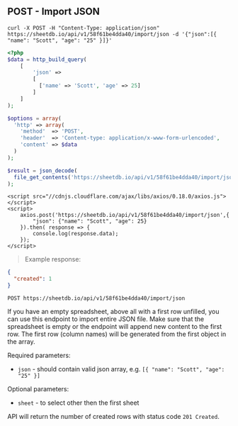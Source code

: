 ## POST - Import JSON

```shell
curl -X POST -H "Content-Type: application/json" https://sheetdb.io/api/v1/58f61be4dda40/import/json -d '{"json":[{ "name": "Scott", "age": "25" }]}'
```

```php
<?php
$data = http_build_query(
    [
        'json' =>
        [
          ['name' => 'Scott', 'age' => 25]
        ]
    ]
);

$options = array(
  'http' => array(
    'method'  => 'POST',
    'header'  => 'Content-type: application/x-www-form-urlencoded',
    'content' => $data
  )
);

$result = json_decode(
  file_get_contents('https://sheetdb.io/api/v1/58f61be4dda40/import/json', false, stream_context_create($options))
);
```

```html--javascript
<script src="//cdnjs.cloudflare.com/ajax/libs/axios/0.18.0/axios.js"></script>
<script>
    axios.post('https://sheetdb.io/api/v1/58f61be4dda40/import/json',{
        "json": {"name": "Scott", "age": 25}
    }).then( response => {
        console.log(response.data);
    });
</script>
```

> Example response:

```json
{
  "created": 1
}
```

`POST https://sheetdb.io/api/v1/58f61be4dda40/import/json`

If you have an empty spreadsheet, above all with a first row unfilled, you can use this endpoint to import entire JSON file. Make sure that the spreadsheet is empty or the endpoint will append new content to the first row. The first row (column names) will be generated from the first object in the array.

Required parameters:

* `json` - should contain valid json array, e.g. `[{ "name": "Scott", "age": "25" }]`

Optional parameters:

* `sheet` - to select other then the first sheet

API will return the number of created rows with status code `201 Created`.
